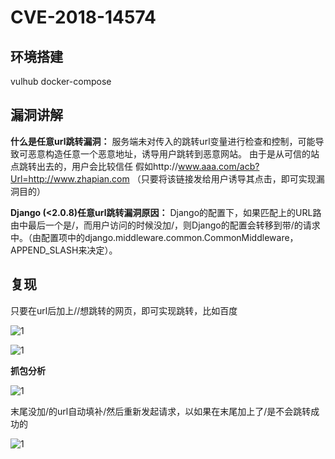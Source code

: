 # CVE-2018-14574

## 环境搭建

vulhub docker-compose



## 漏洞讲解

**什么是任意url跳转漏洞：**
服务端未对传入的跳转url变量进行检查和控制，可能导致可恶意构造任意一个恶意地址，诱导用户跳转到恶意网站。
由于是从可信的站点跳转出去的，用户会比较信任
假如http://www.aaa.com/acb?Url=http://www.zhapian.com
（只要将该链接发给用户诱导其点击，即可实现漏洞目的）



**Django (<2.0.8)任意url跳转漏洞原因：**
Django的配置下，如果匹配上的URL路由中最后一个是/，而用户访问的时候没加/，则Django的配置会转移到带/的请求中。（由配置项中的django.middleware.common.CommonMiddleware，APPEND_SLASH来决定）。



## 复现

只要在url后加上//想跳转的网页，即可实现跳转，比如百度

![1](images\1.png)

![1](images\2.png)



**抓包分析**

![1](images\3.png)

末尾没加/的url自动填补/然后重新发起请求，以如果在末尾加上了/是不会跳转成功的

![1](images\4.png)